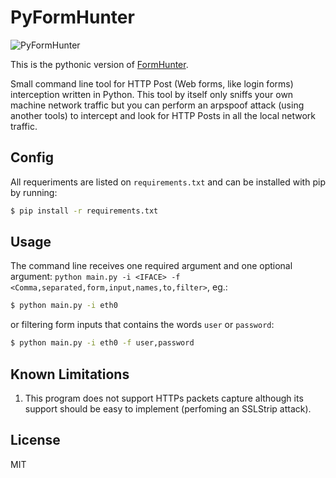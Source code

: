 # PyFormHunter

![PyFormHunter](https://i.imgur.com/Ts08spu.png)

This is the pythonic version of [FormHunter](https://github.com/edo0xff/FormHunter).

Small command line tool for HTTP Post (Web forms, like login forms) interception written in Python. This tool by itself only sniffs your own machine network traffic but you can perform an arpspoof attack (using another tools) to intercept and look for HTTP Posts in all the local network traffic.

## Config

All requeriments are listed on `requirements.txt` and can be installed with pip by running:

```bash
$ pip install -r requirements.txt
```

## Usage

The command line receives one required argument and one optional argument: `python main.py -i <IFACE> -f <Comma,separated,form,input,names,to,filter>`, eg.:

```bash
$ python main.py -i eth0
```

or filtering form inputs that contains the words `user` or `password`:

```bash
$ python main.py -i eth0 -f user,password
```

## Known Limitations

1. This program does not support HTTPs packets capture although its support should be easy to implement (perfoming an SSLStrip attack).

## License

MIT
